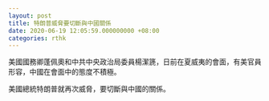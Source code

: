 ```yaml
---
layout: post
title: 特朗普威脅要切斷與中國關係
date: 2020-06-19 12:05:59.000000000 +08:00
categories: rthk
---
```


美國國務卿蓬佩奧和中共中央政治局委員楊潔篪，日前在夏威夷的會面，有美官員形容，中國在會面中的態度不積極。

美國總統特朗普就再次威脅，要切斷與中國的關係。
